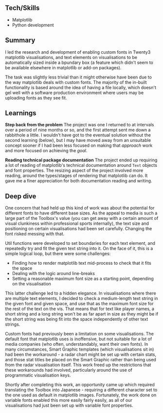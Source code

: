 ## Tech/Skills

- Matplotlib
- Python development

## Summary

I led the research and development of enabling custom fonts in Twenty3 matplotlib visualisations, and text elements on visualisations to be automatically sized inside a bpundary box (a feature which didn't seem to be available elsewhere in matplotlib or add-on packages).

The task was slightly less trivial than it might otherwise have been due to the way matplotlib deals with custom fonts. The majority of the in-built functionality is based around the idea of having a file locally, which doesn't gel well with a software production environment where users may be uploading fonts as they see fit.

## Learnings

**Step back from the problem**
The project was one I returned to at intervals over a period of nine months or so, and the first attempt sent me down a rabbithole a little. I wouldn't have got to the eventual solution without the second learning (below), but I may have moved away from an unsuitable concept sooner if I had been less focused on making that _approach_ work and more focused on achieving the _goal_.

**Reading technical package documentation**
The project ended up requiring a lot of reading of matplotlib's technical documentation around `Text` objects and font properties. The resizing aspect of the project involved more reading, around the types/stages of rendering that matplotlib can do. It gave me a finer appreciation for both documentation reading and writing.

## Deep dive

One concern that had held up this kind of work was about the potential for different fonts to have different base sizes. As the appeal to media is such a large part of the Toolbox's value (you can get away with a certain amount of visual clunkiness within professional sports internally), the text size and positioning on certain visualisations had been set carefully. Changing the font risked messing with that.

Util functions were developed to set boundaries for each text element, and repeatedly try and fit the given text string into it. On the face of it, this is a simple logical loop, but there were some challenges:

- Finding how to render matplotlib text mid-process to check that it fits the space
- Dealing with the logic around line-breaks
- Setting a reasonable maximum font size as a starting point, depending on the visualisation

This latter challenge led to a hidden elegance. In visualisations where there are multiple text elements, I decided to check a medium-length text string in the given font and given space, and use that as the maximum font size for the rest of the text on the vis. That means that for text like player names, a short string and a long string won't be as far apart in size as they might be if the short string was being fit into the space independently of other text strings.

Custom fonts had previously been a limitation on some visualisations. The default font that matplotlib uses is inoffensive, but not suitable for a lot of media companies (who often, understandably, want their own fonts). In many circumstances, Smart Graphic templates (which visualisations sit in) had been the workaround - a radar chart might be set up with certain stats, and those stat titles be placed on the Smart Graphic rather than being used from the radar visualisation itself. This work freed up the restrictions that these workarounds had involved, particularly around the use of programmatic visualisation keys.

Shortly after completing this work, an opportunity came up which required translating the Toolbox into Japanese - requiring a different character set to the one used as default in matplotlib images. Fortunately, the work done on variable fonts enabled this more easily fairly easily, as all of our visualisations had just been set up with variable font properties.
